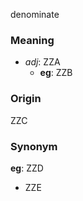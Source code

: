 denominate
### Meaning
+ _adj_: ZZA
	+ __eg__: ZZB

### Origin

ZZC

### Synonym

__eg__: ZZD

+ ZZE


